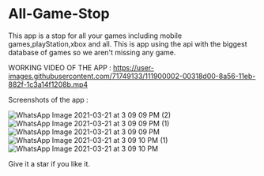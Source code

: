 # All-Game-Stop
This app is a stop for all your games including mobile games,playStation,xbox and all. 
This is app using the api with the biggest database of games so we aren't missing any game.

WORKING VIDEO OF THE APP : 
https://user-images.githubusercontent.com/71749133/111900002-00318d00-8a56-11eb-882f-1c3a14f1208b.mp4

Screenshots of the app :

![WhatsApp Image 2021-03-21 at 3 09 09 PM (2)](https://user-images.githubusercontent.com/71749133/111900284-a9c54e00-8a57-11eb-8c63-790a248bcd53.jpeg)
![WhatsApp Image 2021-03-21 at 3 09 09 PM (1)](https://user-images.githubusercontent.com/71749133/111900286-aaf67b00-8a57-11eb-91d8-8fe96de6263e.jpeg)
![WhatsApp Image 2021-03-21 at 3 09 09 PM](https://user-images.githubusercontent.com/71749133/111900287-ab8f1180-8a57-11eb-9e25-03a092fddfde.jpeg)
![WhatsApp Image 2021-03-21 at 3 09 10 PM (1)](https://user-images.githubusercontent.com/71749133/111900288-ac27a800-8a57-11eb-831c-45923626698f.jpeg)
![WhatsApp Image 2021-03-21 at 3 09 10 PM](https://user-images.githubusercontent.com/71749133/111900289-ac27a800-8a57-11eb-97f6-ad56533c6169.jpeg)


Give it a star if you like it.
